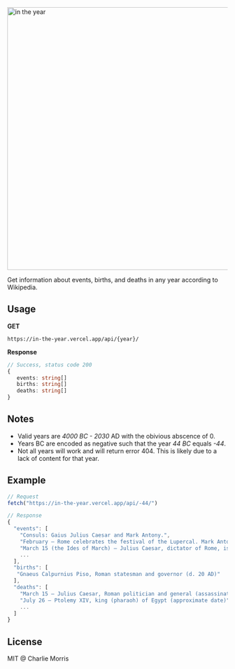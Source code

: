 <img src='https://i.imgur.com/JMMNEFB.png' width="600" alt='in the year'>

Get information about events, births, and deaths in any year
according to Wikipedia.

## Usage

**GET**

```code
https://in-the-year.vercel.app/api/{year}/
```

**Response**

```ts
// Success, status code 200
{
   events: string[]
   births: string[]
   deaths: string[]
}
```

## Notes

- Valid years are _4000 BC - 2030_ AD with the obivious abscence
  of 0.
- Years BC are encoded as negative such that the year _44 BC_ equals
  _-44_.
- Not all years will work and will return error 404. This is likely due to a lack of content for that year.

## Example

```js
// Request
fetch("https://in-the-year.vercel.app/api/-44/")

// Response
{
  "events": [
    "Consuls: Gaius Julius Caesar and Mark Antony.",
    "February – Rome celebrates the festival of the Lupercal. Mark Antony twice presents Caesar with a royal diadem, urging him to take it and declare himself king. He refuses this offer and orders the crown to be placed in the Temple of Jupiter.",
    "March 15 (the Ides of March) – Julius Caesar, dictator of Rome, is assassinated by a group of senators, amongst them Gaius Cassius Longinus, Marcus Junius Brutus, and Caesar's Massilian naval commander, Decimus Brutus.",
    ...
  ],
  "births": [
   "Gnaeus Calpurnius Piso, Roman statesman and governor (d. 20 AD)"
  ],
  "deaths": [
    "March 15 – Julius Caesar, Roman politician and general (assassinated in the Senate) (b. 100 BC)",
    "July 26 – Ptolemy XIV, king (pharaoh) of Egypt (approximate date)",
    ...
  ]
}
```

## License

MIT @ Charlie Morris
